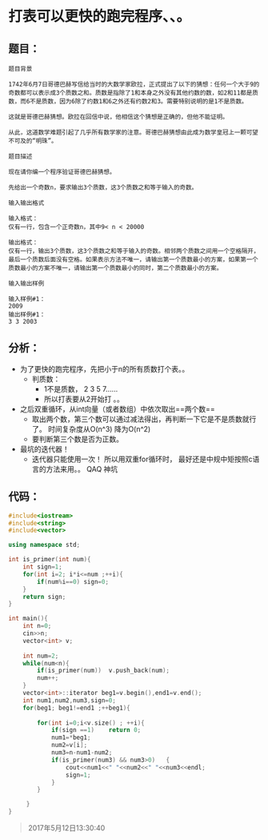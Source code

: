 # 打表可以更快的跑完程序、、。

## 题目：
    题目背景
    
    1742年6月7日哥德巴赫写信给当时的大数学家欧拉，正式提出了以下的猜想：任何一个大于9的奇数都可以表示成3个质数之和。质数是指除了1和本身之外没有其他约数的数，如2和11都是质数，而6不是质数，因为6除了约数1和6之外还有约数2和3。需要特别说明的是1不是质数。
    
    这就是哥德巴赫猜想。欧拉在回信中说，他相信这个猜想是正确的，但他不能证明。
    
    从此，这道数学难题引起了几乎所有数学家的注意。哥德巴赫猜想由此成为数学皇冠上一颗可望不可及的“明珠”。
    
    题目描述
    
    现在请你编一个程序验证哥德巴赫猜想。
    
    先给出一个奇数n，要求输出3个质数，这3个质数之和等于输入的奇数。
    
    输入输出格式
    
    输入格式：
    仅有一行，包含一个正奇数n，其中9< n < 20000
    
    输出格式：
    仅有一行，输出3个质数，这3个质数之和等于输入的奇数。相邻两个质数之间用一个空格隔开，最后一个质数后面没有空格。如果表示方法不唯一，请输出第一个质数最小的方案，如果第一个质数最小的方案不唯一，请输出第一个质数最小的同时，第二个质数最小的方案。
    
    输入输出样例
    
    输入样例#1：
    2009
    输出样例#1：
    3 3 2003
    
    
## 分析：
- 为了更快的跑完程序，先把小于n的所有质数打个表。。 
    - 判质数：
        - 1不是质数， 2 3 5 7…… 
        - 所以打表要从2开始打 。。
- 之后双重循环，从int向量（或者数组）中依次取出==两个数==
    - 取出两个数，第三个数可以通过减法得出，再判断一下它是不是质数就行了。 时间复杂度从O(n^3) 降为O(n^2)
    - 要判断第三个数是否为正数。
- 最坑的迭代器！
    - 迭代器只能使用一次！ 所以用双重for循环时， 最好还是中规中矩按照c语言的方法来用。。 QAQ 神坑

## 代码：

```cpp
#include<iostream>
#include<string>
#include<vector>

using namespace std;

int is_primer(int num){
	int sign=1;
	for(int i=2; i*i<=num ;++i){
		if(num%i==0) sign=0;
	}
	return sign;
}

int main(){
	int n=0;
	cin>>n;
	vector<int> v;
	
	int num=2;
	while(num<n){
		if(is_primer(num))  v.push_back(num);
		num++;
	}
	vector<int>::iterator beg1=v.begin(),end1=v.end();	
	int num1,num2,num3,sign=0;	
	for(beg1; beg1!=end1 ;++beg1){
	
		for(int i=0;i<v.size() ; ++i){
			if(sign ==1)	return 0;
			num1=*beg1; 
			num2=v[i];
			num3=n-num1-num2;
			if(is_primer(num3) && num3>0)	{
				cout<<num1<<" "<<num2<<" "<<num3<<endl;
				sign=1;
			}
		}

	 }
}
```

> 2017年5月12日13:30:40
    